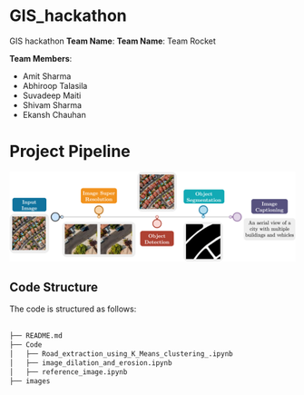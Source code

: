 # GIS_hackathon
GIS hackathon 
__Team Name__: __Team Name__: Team Rocket

**Team Members**:
- Amit Sharma
-  Abhiroop Talasila
- Suvadeep Maiti
- Shivam Sharma
- Ekansh Chauhan

# Project Pipeline

![all steps](./Images/pipeline.png)

## Code Structure

The code is structured as follows:

```

├── README.md
├── Code
│   ├── Road_extraction_using_K_Means_clustering_.ipynb
│   ├── image_dilation_and_erosion.ipynb
│   ├── reference_image.ipynb
├── images

```
